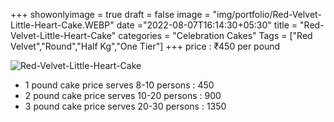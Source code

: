 +++
showonlyimage = true
draft = false
image = "img/portfolio/Red-Velvet-Little-Heart-Cake.WEBP"
date ="2022-08-07T16:14:30+05:30"
title = "Red-Velvet-Little-Heart-Cake"
categories = "Celebration Cakes"
Tags = ["Red Velvet","Round","Half Kg","One Tier"]
+++
price : ₹450 per pound
<!--more-->
![Red-Velvet-Little-Heart-Cake](/img/portfolio/Red-Velvet-Little-Heart-Cake.WEBP)
* 1 pound cake price serves 8-10 persons : 450
* 2 pound cake price serves 10-20 persons : 900
* 3 pound cake price serves 20-30 persons : 1350
